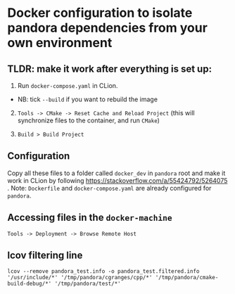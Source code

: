 # Docker configuration to isolate pandora dependencies from your own environment

## TLDR: make it work after everything is set up:

1. Run `docker-compose.yaml` in CLion.
  * NB: tick `--build` if you want to rebuild the image

2. `Tools -> CMake -> Reset Cache and Reload Project` (this will synchronize files to the container, and run `CMake`)

3. `Build > Build Project`

## Configuration

Copy all these files to a folder called `docker_dev` in `pandora` root and make it work in CLion by following https://stackoverflow.com/a/55424792/5264075 . Note: `Dockerfile` and `docker-compose.yaml` are already configured for `pandora`.

## Accessing files in the `docker-machine`

`Tools -> Deployment -> Browse Remote Host`

## lcov filtering line
`lcov --remove pandora_test.info -o pandora_test.filtered.info '/usr/include/*' '/tmp/pandora/cgranges/cpp/*' '/tmp/pandora/cmake-build-debug/*' '/tmp/pandora/test/*'`
